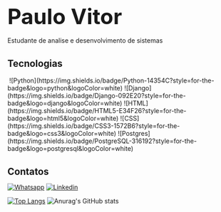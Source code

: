 ### <strong style="font-size: 3rem;">Paulo Vitor</strong>
Estudante de analise e desenvolvimento de sistemas
<br><br>
<div>
<strong style="font-size: 1.3rem;">Tecnologias</strong>
</div>
<br>
<div>
<img scr="https://img.shields.io/badge/Python-14354C?style=for-the-badge&logo=python&logoColor=white">
![Python](https://img.shields.io/badge/Python-14354C?style=for-the-badge&logo=python&logoColor=white)
![Django](https://img.shields.io/badge/Django-092E20?style=for-the-badge&logo=django&logoColor=white)
![HTML](https://img.shields.io/badge/HTML5-E34F26?style=for-the-badge&logo=html5&logoColor=white)
![CSS](https://img.shields.io/badge/CSS3-1572B6?style=for-the-badge&logo=css3&logoColor=white)
![Postgres](https://img.shields.io/badge/PostgreSQL-316192?style=for-the-badge&logo=postgresql&logoColor=white)
</div>
<br>
<div>

<strong style="font-size: 1.3rem;">Contatos</strong>

[![Whatsapp](https://img.shields.io/badge/WhatsApp-25D366?style=for-the-badge&logo=whatsapp&logoColor=white)](https://api.whatsapp.com/send?phone=61985651038)
[![Linkedin](https://img.shields.io/badge/LinkedIn-0077B5?style=for-the-badge&logo=linkedin&logoColor=white)](https://www.linkedin.com/in/paulovitorgm/)

</div>

<div>

[![Top Langs](https://github-readme-stats.vercel.app/api/top-langs/?username=paulovitorgm&layout=compact)](https://github.com/anuraghazra/github-readme-stats)
![Anurag's GitHub stats](https://github-readme-stats.vercel.app/api?username=paulovitorgm&show_icons=true&theme=transparent)

</div>
